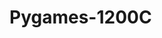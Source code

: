 # Pygames-1200C
<ing src = "https://github.com/Jimbothy/Pygames-1200C/blob/master/capture%20of%20title%20screen.PNG">
<ing src = "https://github.com/Jimbothy/Pygames-1200C/blob/master/Capture%20of%20game.PNG">
